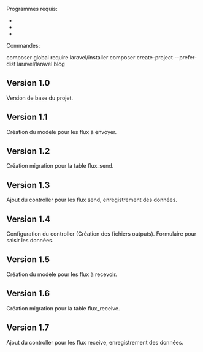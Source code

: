 Programmes requis:

-
-
-

Commandes:

composer global require laravel/installer
composer create-project --prefer-dist laravel/laravel blog

## Version 1.0

Version de base du projet.

## Version 1.1

Création du modèle pour les flux à envoyer.

## Version 1.2

Création migration pour la table flux_send.

## Version 1.3

Ajout du controller pour les flux send, enregistrement des données.

## Version 1.4

Configuration du controller (Création des fichiers outputs). Formulaire pour saisir les données.

## Version 1.5

Création du modèle pour les flux à recevoir.

## Version 1.6

Création migration pour la table flux_receive.

## Version 1.7

Ajout du controller pour les flux receive, enregistrement des données.

